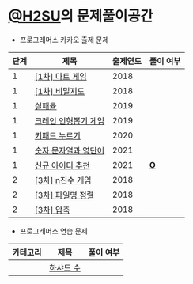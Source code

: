 # [@H2SU](https://github.com/H2SU)의 문제풀이공간

-   프로그래머스 카카오 출제 문제

| 단계 | 제목                                                                             | 출제연도 | 풀이 여부                                                                 |
| ---- | -------------------------------------------------------------------------------- | -------- | ------------------------------------------------------------------------- |
| 1    | [[1차] 다트 게임](https://programmers.co.kr/learn/courses/30/lessons/17682)      | 2018     |                                                                           |
| 1    | [[1차] 비밀지도](https://programmers.co.kr/learn/courses/30/lessons/17681)       | 2018     |                                                                           |
| 1    | [실패율](https://programmers.co.kr/learn/courses/30/lessons/42889)               | 2019     |                                                                           |
| 1    | [크레인 인형뽑기 게임](https://programmers.co.kr/learn/courses/30/lessons/64061) | 2019     |                                                                           |
| 1    | [키패드 누르기](https://programmers.co.kr/learn/courses/30/lessons/42889)        | 2020     |                                                                           |
| 1    | [숫자 문자열과 영단어](https://programmers.co.kr/learn/courses/30/lessons/81301) | 2021     |                                                                           |
| 1    | [신규 아이디 추천](https://programmers.co.kr/learn/courses/30/lessons/72410)     | 2021     | [**O**](https://github.com/Crush-CT/2021-winter-kakao/tree/main/src/H2SU) |
| 2    | [[3차] n진수 게임](https://programmers.co.kr/learn/courses/30/lessons/17687)     | 2018     |                                                                           |
| 2    | [[3차] 파일명 정렬](https://programmers.co.kr/learn/courses/30/lessons/17686)    | 2018     |                                                                           |
| 2    | [[3차] 압축](https://programmers.co.kr/learn/courses/30/lessons/17684)           | 2018     |                                                                           |

-   프로그래머스 연습 문제

| 카테고리 | 제목                                                                  | 풀이 여부 |
| -------- | --------------------------------------------------------------------- | --------- |
|          | [하샤드 수](https://programmers.co.kr/learn/courses/30/lessons/12947) |           |
